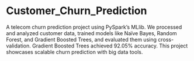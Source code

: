 # Customer_Churn_Prediction
A telecom churn prediction project using PySpark’s MLlib. We processed and analyzed customer data, trained models like Naïve Bayes, Random Forest, and Gradient Boosted Trees, and evaluated them using cross-validation. Gradient Boosted Trees achieved 92.05% accuracy. This project showcases scalable churn prediction with big data tools.
